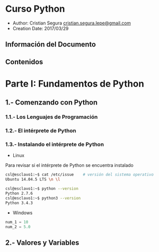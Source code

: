 # Curso Python

* Author: Cristian Segura [cristian.segura.lepe@gmail.com](cristian.segura.lepe@gmail.com) 
* Creation Date: 2017/03/29

## Información del Documento






## Contenidos




# Parte I: Fundamentos de Python


## 1.- Comenzando con Python

### 1.1.- Los Lenguajes de Programación




### 1.2.- El intérprete de Python




### 1.3.- Instalando el intérprete de Python


* Linux

 Para revisar si el intérprete de Python se encuentra instalado

```bash
csl@esclavo1:~$ cat /etc/issue    # versión del sistema operativo
Ubuntu 14.04.5 LTS \n \l
```

```bash
csl@esclavo1:~$ python --version
Python 2.7.6
csl@esclavo1:~$ python3 --version
Python 3.4.3
```
    
    

* Windows







```python
num_1 = 10
num_2 = 5.0
```





## 2.- Valores y Variables







